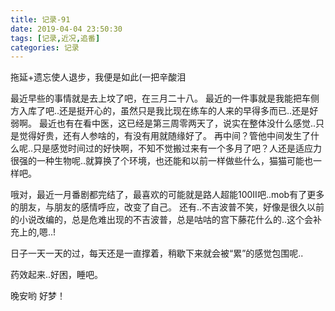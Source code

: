 ```yaml
---
title: 记录-91
date: 2019-04-04 23:50:30
tags: [记录,近况,追番]
categories: 记录
---
```

拖延+遗忘使人退步，我便是如此(一把辛酸泪

最近早些的事情就是去上坟了吧，在三月二十八。
最近的一件事就是我能把车侧方入库了吧..还是挺开心的，虽然只是我比现在练车的人来的早得多而已..还是好弱啊。
最近也有在看中医，这已经是第三周零两天了，说实在整体没什么感觉..只是觉得好贵，还有人参啥的，有没有用就随缘好了。
再中间？管他中间发生了什么呢..只是感觉时间过的好快啊，不知不觉搬过来有一个多月了吧？人还是适应力很强的一种生物呢..就算换了个环境，也还能和以前一样做些什么，猫猫可能也一样吧。

哦对，最近一月番剧都完结了，最喜欢的可能就是路人超能100II吧..mob有了更多的朋友，与朋友的感情呼应，改变了自己。
还有..不吉波普不笑，好像是很久以前的小说改编的，总是危难出现的不吉波普，总是咕咕的宫下藤花什么的..这个会补充上的,嗯..!

日子一天一天的过，每天还是一直撑着，稍歇下来就会被“累”的感觉包围呢..

药效起来..好困，睡吧。

晚安哟
好梦！
